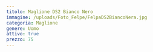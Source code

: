 ```yaml
---
titolo: Maglione DS2 Bianco Nero
immagine: /uploads/Foto_Felpe/FelpaDS2BiancoNera.jpg
categoria: Maglione
genere: Uomo
attivo: true
prezzo: 75
---
```


